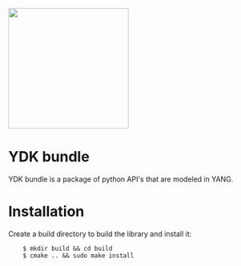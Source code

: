 <a href="https://github.com/CiscoDevNet/ydk-gen"><img src="https://cloud.githubusercontent.com/assets/17089095/14834057/2e1fe270-0bb7-11e6-9e94-73dd7d71e87d.png" height="240" width="240" ></a>

# YDK bundle

YDK bundle is a package of python API's that are modeled in YANG.

# Installation

Create a build directory to build the library and install it:
```
    $ mkdir build && cd build
    $ cmake .. && sudo make install
```

